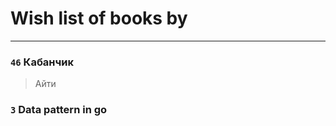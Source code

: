 # Wish list of books by [](https://plus.google.com/u/0/116049106351328726122/)
---

### `46` Кабанчик
> Айти

### `3` Data pattern in go

